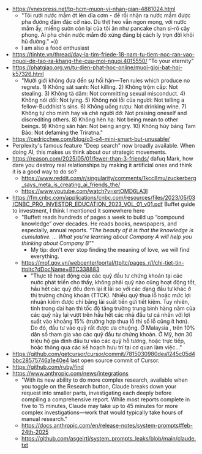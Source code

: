 - https://vnexpress.net/tp-hcm-muon-vi-nhan-gian-4881024.html
	- "Tôi rưới nước mắm ớt lên dĩa cơm - để rồi nhận ra nước mắm được pha đường đậm đặc cỡ nào. Dù thịt heo vẫn ngon mọng, với nước mắm ấy, miếng sườn còn lại của tôi ăn như pancake chan si-rô cây phong. Ai pha chén nước mắm đó xứng đáng bị cách ly trọn đời khỏi hũ đường." =))
	- I am also a food enthusiast
- https://tinhte.vn/thread/day-la-tim-friede-18-nam-tu-tiem-noc-ran-vao-nguoi-de-tao-ra-khang-the-cuu-moi-nguoi.4015550/ "To your eternity"
- https://phatgiao.org.vn/tu-dien-phat-hoc-online/muoi-gioi-bat-hoi-k57326.html
	- "Mười giới không đưa đến sự hối hận—Ten rules which produce no regrets. 1) Không sát sanh: Not killing. 2) Không trộm cắp: Not stealing. 3) Không tà dâm: Not committing sexual misconduct. 4) Không nói dối: Not lying. 5) Không nói lỗi của người: Not telling a fellow-Buddhist's sins. 6) Không uống rượu: Not drinking wine. 7) Không tự cho mình hay và chê người dở: Not praising oneself and discrediting others. 8) Không hèn hạ: Not being mean to other beings. 9) Không sân hận: Not being angry. 10) Không hủy báng Tam Bảo: Not defaming the Triratna."
- https://cedricchee.com/blog/o3-o4-mini-smart-but-unusable/
- Perplexity's famous feature "Deep search" now broadly available. When doing AI, this makes us think about our strategic movements.
- https://reason.com/2025/05/01/fewer-than-3-friends/ dafuq Mark, how dare you destroy real relationships by making it artificial ones and think it is a good way to do so?
	- https://www.reddit.com/r/singularity/comments/1kcc8mu/zuckerberg_says_meta_is_creating_ai_friends_the/
	- https://www.youtube.com/watch?v=xrtOMD6LA3I
- https://fm.cnbc.com/applications/cnbc.com/resources/files/2023/05/03/CNBC_PRO_INVESTOR_EDUCATION_2023_VOL_01_v01.pdf Buffet guide to investment, I think I mentioned it somewhere here
	- "Buffett reads hundreds of pages a week to build up “compound knowledge” over decades. He reads books, newspapers, and especially, annual reports. *“The beauty of it is that the knowledge is cumulative. … What you’re learning about Company A will help you thinking about Company B"*"
		- My tip: don't ever stop finding the meaning of love, we will find everything.
	- https://mof.gov.vn/webcenter/portal/ttpltc/pages_r/l/chi-tiet-tin-ttpltc?dDocName=BTC338883
		- "Thực tế hoạt động của các quỹ đầu tư chứng khoán tại các nước phát triển cho thấy, không phải quỹ nào cũng hoạt động tốt, hầu hết các quỹ đều đem lại ít lãi so với các dạng đầu tư khác ở thị trường chứng khoán (TTCK). Nhiều quỹ thua lỗ hoặc mức lợi nhuận kiếm được chỉ bằng lãi suất tiền gửi tiết kiệm. Tuy nhiên, tính trong dài hạn thì tốc độ tăng trưởng trung bình hàng năm của các quỹ này lại vượt trên hầu hết các nhà đầu tư cá nhân với lợi suất vào khoảng 15% (trường hợp thua lỗ thì số lỗ cũng ít hơn). Do đó, đầu tư vào quỹ rất được ưa chuộng. Ở Malaysia , trên 10% dân số tham gia vào các quỹ đầu tư chứng khoán. Ở Mỹ, hơn 30 triệu hộ gia đình đầu tư vào các quỹ hỗ tương, hoặc trực tiếp, hoặc thông qua các kế hoạch hưu trí tại cơ quan làm việc..."
- https://github.com/getcursor/cursor/commit/7815030980dea1245c05d4bbc28575746a1e40e4 last open source commit of Cursor.
- https://github.com/ruby/find
- https://www.anthropic.com/news/integrations
	- "With its new ability to do more complex research, available when you toggle on the Research button, Claude breaks down your request into smaller parts, investigating each deeply before compiling a comprehensive report. While most reports complete in five to 15 minutes, Claude may take up to 45 minutes for more complex investigations—work that would typically take hours of manual research."
	- https://docs.anthropic.com/en/release-notes/system-prompts#feb-24th-2025
	- https://github.com/asgeirtj/system_prompts_leaks/blob/main/claude.txt